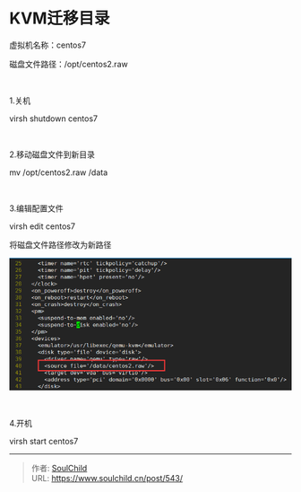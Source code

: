 # KVM迁移目录

<!--more-->
虚拟机名称：centos7

磁盘文件路径：/opt/centos2.raw

&nbsp;

1.关机

virsh shutdown centos7

&nbsp;

2.移动磁盘文件到新目录

mv /opt/centos2.raw /data

&nbsp;

3.编辑配置文件

virsh edit centos7

将磁盘文件路径修改为新路径

<img src="images/61ee51edb8b72fc295d04bcf2decc150.png" />

&nbsp;

4.开机

virsh start centos7


---

> 作者: [SoulChild](https://www.soulchild.cn)  
> URL: https://www.soulchild.cn/post/543/  

